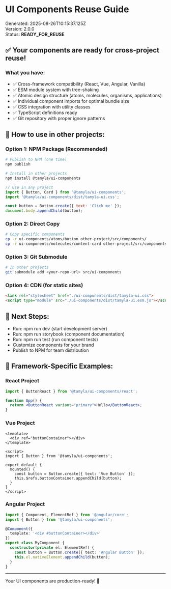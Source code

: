 # UI Components Reuse Guide

Generated: 2025-08-26T10:15:37.125Z  
Version: 2.0.0  
Status: **READY_FOR_REUSE**

## ✅ Your components are ready for cross-project reuse!

### What you have:
- ✅ Cross-framework compatibility (React, Vue, Angular, Vanilla)
- ✅ ESM module system with tree-shaking
- ✅ Atomic design structure (atoms, molecules, organisms, applications)
- ✅ Individual component imports for optimal bundle size
- ✅ CSS integration with utility classes
- ✅ TypeScript definitions ready
- ✅ Git repository with proper ignore patterns

## 🚀 How to use in other projects:

### Option 1: NPM Package (Recommended)
```bash
# Publish to NPM (one time)
npm publish

# Install in other projects
npm install @tamyla/ui-components
```

```javascript
// Use in any project
import { Button, Card } from '@tamyla/ui-components';
import '@tamyla/ui-components/dist/tamyla-ui.css';

const button = Button.create({ text: 'Click me' });
document.body.appendChild(button);
```

### Option 2: Direct Copy
```bash
# Copy specific components
cp -r ui-components/atoms/button other-project/src/components/
cp -r ui-components/molecules/content-card other-project/src/components/
```

### Option 3: Git Submodule
```bash
# In other projects
git submodule add <your-repo-url> src/ui-components
```

### Option 4: CDN (for static sites)
```html
<link rel="stylesheet" href="./ui-components/dist/tamyla-ui.css">
<script type="module" src="./ui-components/dist/tamyla-ui.esm.js"></script>
```

## 🎯 Next Steps:
- Run: npm run dev (start development server)
- Run: npm run storybook (component documentation)
- Run: npm run test (run component tests)
- Customize components for your brand
- Publish to NPM for team distribution

## 🔧 Framework-Specific Examples:

### React Project
```jsx
import { ButtonReact } from '@tamyla/ui-components/react';

function App() {
  return <ButtonReact variant="primary">Hello</ButtonReact>;
}
```

### Vue Project
```vue
<template>
  <div ref="buttonContainer"></div>
</template>

<script>
import { Button } from '@tamyla/ui-components';

export default {
  mounted() {
    const button = Button.create({ text: 'Vue Button' });
    this.$refs.buttonContainer.appendChild(button);
  }
}
</script>
```

### Angular Project
```typescript
import { Component, ElementRef } from '@angular/core';
import { Button } from '@tamyla/ui-components';

@Component({
  template: '<div #buttonContainer></div>'
})
export class MyComponent {
  constructor(private el: ElementRef) {
    const button = Button.create({ text: 'Angular Button' });
    this.el.nativeElement.appendChild(button);
  }
}
```

---
Your UI components are production-ready! 🎉
